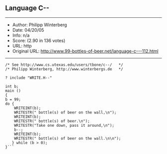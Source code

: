 
## Language C-- ##
---
- Author: Philipp Winterberg
- Date: 04/20/05
- Info: n/a
- Score:  (2.90 in 136 votes)
- URL: http
- Original URL: http://www.99-bottles-of-beer.net/language-c---112.html
---

```/* C-- version of 99 Bottles of beer (Bottles.c--) */
/* See http://www.cs.utexas.edu/users/tbone/c--/   */
/* Philipp Winterberg, http://www.winterbergs.de   */

? include "WRITE.H--"
         
int b;
main ()           
{
b = 99;
do {           
    WRITEINT(b);                            
    WRITESTR(" bottle(s) of beer on the wall,\n");
    WRITEINT(b);                            
    WRITESTR(" bottle(s) of beer.\n");
    WRITESTR("Take one down, pass it around,\n");
    b--;
    WRITEINT(b);                            
    WRITESTR(" bottle(s) of beer on the wall.\n\n");
   } while (b > 0);
}```